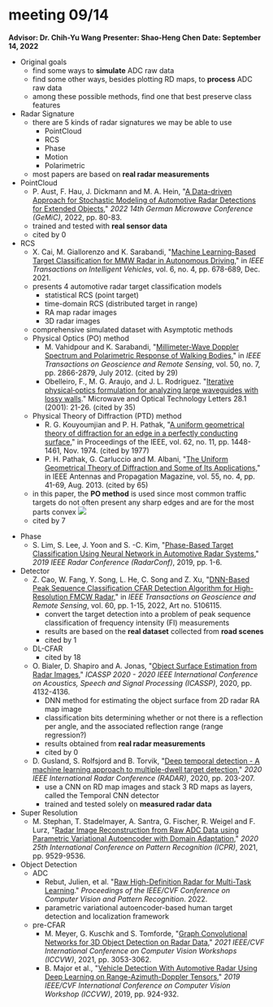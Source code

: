 # meeting 09/14
**Advisor: Dr. Chih-Yu Wang**
**Presenter: Shao-Heng Chen**
**Date: September 14, 2022**
- Original goals
  - find some ways to **simulate** ADC raw data
  - find some other ways, besides plotting RD maps, to **process** ADC raw data
  - among these possible methods, find one that best preserve class features
- Radar Signature
  - there are 5 kinds of radar signatures we may be able to use
    - PointCloud
    - RCS
    - Phase
    - Motion
    - Polarimetric
  - most papers are based on **real radar measurements**
- PointCloud
  - P. Aust, F. Hau, J. Dickmann and M. A. Hein, "[A Data-driven Approach for Stochastic Modeling of Automotive Radar Detections for Extended Objects](https://ieeexplore.ieee.org/document/9783497)," *2022 14th German Microwave Conference (GeMiC)*, 2022, pp. 80-83.
  - trained and tested with **real sensor data**
  - cited by 0
- RCS
  - X. Cai, M. Giallorenzo and K. Sarabandi, "[Machine Learning-Based Target Classification for MMW Radar in Autonomous Driving](https://ieeexplore.ieee.org/document/9319548)," in *IEEE Transactions on Intelligent Vehicles*, vol. 6, no. 4, pp. 678-689, Dec. 2021.
  - presents 4 automotive radar target classification models
    - statistical RCS (point target) 
    - time-domain RCS (distributed target in range) 
    - RA map radar images 
    - 3D radar images
  - comprehensive simulated dataset with Asymptotic methods
  - Physical Optics (PO) method 
    - M. Vahidpour and K. Sarabandi, "[Millimeter-Wave Doppler Spectrum and Polarimetric Response of Walking Bodies](https://ieeexplore.ieee.org/document/6138909)," in *IEEE Transactions on Geoscience and Remote Sensing*, vol. 50, no. 7, pp. 2866-2879, July 2012. (cited by 29)
    - Obelleiro, F., M. G. Araujo, and J. L. Rodriguez. "[Iterative physical‐optics formulation for analyzing large waveguides with lossy walls](https://onlinelibrary.wiley.com/doi/pdf/10.1002/1098-2760(20010105)28:1%3C21::AID-MOP6%3E3.0.CO;2-4)." Microwave and Optical Technology Letters 28.1 (2001): 21-26. (cited by 35)
  - Physical Theory of Diffraction (PTD) method
    - R. G. Kouyoumjian and P. H. Pathak, "[A uniform geometrical theory of diffraction for an edge in a perfectly conducting surface](https://ieeexplore.ieee.org/document/1451581)," in Proceedings of the IEEE, vol. 62, no. 11, pp. 1448-1461, Nov. 1974. (cited by 1977)
    - P. H. Pathak, G. Carluccio and M. Albani, "[The Uniform Geometrical Theory of Diffraction and Some of Its Applications](https://ieeexplore.ieee.org/document/6645140)," in IEEE Antennas and Propagation Magazine, vol. 55, no. 4, pp. 41-69, Aug. 2013. (cited by 65)
  - in this paper, the **PO method** is used since most common traffic targets do not often present any sharp edges and are for the most parts convex
  ![](https://i.imgur.com/4D38d1M.png)
  - cited by 7
<!--     - X. Cai and K. Sarabandi, "[A Machine Learning Based 77 GHz Radar Target Classification for Autonomous Vehicles](https://ieeexplore.ieee.org/document/8888647)," *2019 IEEE International Symposium on Antennas and Propagation and USNC-URSI Radio Science Meeting*, 2019, pp. 371-372.
    - Patel, Jarez S., Francesco Fioranelli, and David Anderson. "[Review of radar classification and RCS characterisation techniques for small UAVs or drones](https://ietresearch.onlinelibrary.wiley.com/doi/pdf/10.1049/iet-rsn.2018.0020)." *IET Radar, Sonar & Navigation* 12.9 (2018): 911-919. -->
  - Phase
    - S. Lim, S. Lee, J. Yoon and S. -C. Kim, "[Phase-Based Target Classification Using Neural Network in Automotive Radar Systems](https://ieeexplore.ieee.org/document/8835725)," *2019 IEEE Radar Conference (RadarConf)*, 2019, pp. 1-6.
- Detector
  - Z. Cao, W. Fang, Y. Song, L. He, C. Song and Z. Xu, "[DNN-Based Peak Sequence Classification CFAR Detection Algorithm for High-Resolution FMCW Radar](https://ieeexplore.ieee.org/document/9547416)," in *IEEE Transactions on Geoscience and Remote Sensing*, vol. 60, pp. 1-15, 2022, Art no. 5106115.
    - convert the target detection into a problem of peak sequence classification of frequency intensity (FI) measurements
    - results are based on the **real dataset** collected from **road scenes**
    - cited by 1
  - DL-CFAR
    - cited by 18
  - O. Bialer, D. Shapiro and A. Jonas, "[Object Surface Estimation from Radar Images](https://ieeexplore.ieee.org/document/9054622)," *ICASSP 2020 - 2020 IEEE International Conference on Acoustics, Speech and Signal Processing (ICASSP)*, 2020, pp. 4132-4136.
    - DNN method for estimating the object surface from 2D radar RA map image
    - classification bits determining whether or not there is a reflection per angle, and the associated reflection range (range regression?)
    - results obtained from **real radar measurements**
    - cited by 0
  - D. Gusland, S. Rolfsjord and B. Torvik, "[Deep temporal detection - A machine learning approach to multiple-dwell target detection](https://ieeexplore.ieee.org/document/9114828)," *2020 IEEE International Radar Conference (RADAR)*, 2020, pp. 203-207.
    - use a CNN on RD map images and stack 3 RD maps as layers, called the Temporal CNN detector
    - trained and tested solely on **measured radar data**
- Super Resolution
  - M. Stephan, T. Stadelmayer, A. Santra, G. Fischer, R. Weigel and F. Lurz, "[Radar Image Reconstruction from Raw ADC Data using Parametric Variational Autoencoder with Domain Adaptation](https://ieeexplore.ieee.org/document/9412858)," *2020 25th International Conference on Pattern Recognition (ICPR)*, 2021, pp. 9529-9536.
- Object Detection
  - ADC 
    - Rebut, Julien, et al. "[Raw High-Definition Radar for Multi-Task Learning](https://openaccess.thecvf.com/content/CVPR2022/papers/Rebut_Raw_High-Definition_Radar_for_Multi-Task_Learning_CVPR_2022_paper.pdf)." *Proceedings of the IEEE/CVF Conference on Computer Vision and Pattern Recognition*. 2022.
    - parametric variational autoencoder-based human target detection and localization framework
  - pre-CFAR
    - M. Meyer, G. Kuschk and S. Tomforde, "[Graph Convolutional Networks for 3D Object Detection on Radar Data](https://ieeexplore.ieee.org/document/9607427)," *2021 IEEE/CVF International Conference on Computer Vision Workshops (ICCVW)*, 2021, pp. 3053-3062.
    - B. Major et al., "[Vehicle Detection With Automotive Radar Using Deep Learning on Range-Azimuth-Doppler Tensors](https://ieeexplore.ieee.org/document/9022248)," *2019 IEEE/CVF International Conference on Computer Vision Workshop (ICCVW)*, 2019, pp. 924-932.

